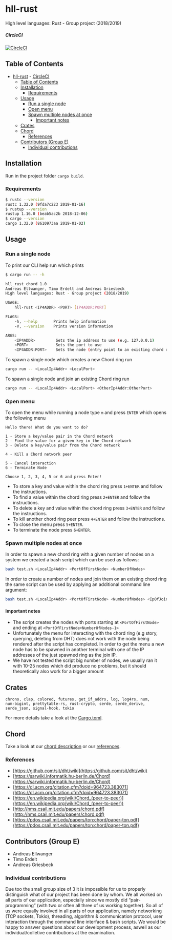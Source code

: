 # hll-rust

High level languages: Rust - Group project (2018/2019)

##### CircleCI

[![CircleCI](https://circleci.com/gh/andreasellw/hll-rust.svg?style=shield&circle-token=d3cb985f6b03b2e2a6ef47851da0e5e29fbbf296)](https://circleci.com/gh/andreasellw/hll-rust)

## Table of Contents

- [hll-rust](#hll-rust)
        - [CircleCI](#circleci)
  - [Table of Contents](#table-of-contents)
  - [Installation](#installation)
    - [Requirements](#requirements)
  - [Usage](#usage)
    - [Run a single node](#run-a-single-node)
    - [Open menu](#open-menu)
    - [Spawn multiple nodes at once](#spawn-multiple-nodes-at-once)
      - [Important notes](#important-notes)
  - [Crates](#crates)
  - [Chord](#chord)
    - [References](#references)
  - [Contributors (Group E)](#contributors-group-e)
    - [Individual contributions](#individual-contributions)

## Installation

Run in the project folder `cargo build`.

### Requirements

```bash
$ rustc --version
rustc 1.32.0 (9fda7c223 2019-01-16)
$ rustup --version
rustup 1.16.0 (beab5ac2b 2018-12-06)
$ cargo --version
cargo 1.32.0 (8610973aa 2019-01-02)
```

## Usage

### Run a single node

To print our CLI help run  which prints

```bash
$ cargo run -- -h

hll_rust_chord 1.0
Andreas Ellwanger, Timo Erdelt and Andreas Griesbeck
High level languages: Rust - Group project (2018/2019)

USAGE:
    hll-rust <IP4ADDR> <PORT> [IP4ADDR:PORT]

FLAGS:
    -h, --help       Prints help information
    -V, --version    Prints version information

ARGS:
    <IP4ADDR>         Sets the ip address to use (e.g. 127.0.0.1)
    <PORT>            Sets the port to use
    <IP4ADDR:PORT>    Sets the node (entry point to an existing chord ring) to join
```

To spawn a single node which creates a new Chord ring run

```bash
cargo run -- <LocalIp4Addr> <LocalPort>
```

To spawn a single node and join an existing Chord ring run

```bash
cargo run -- <LocalIp4Addr> <LocalPort> <OtherIp4Addr:OtherPort>
```

### Open menu

To open the menu while running a node type `m` and press `ENTER` which opens the following menu

```text
Hello there! What do you want to do?

1 - Store a key/value pair in the Chord network
2 - Find the value for a given key in the Chord network
3 - Delete a key/value pair from the Chord network

4 - Kill a Chord network peer

5 - Cancel interaction
6 - Terminate Node

Choose 1, 2, 3, 4, 5 or 6 and press Enter!
```

- To store a key and value within the chord ring press `1+ENTER` and follow the instructions.
- To find a value within the chord ring press `2+ENTER` and follow the instructions.
- To delete a key and value within the chord ring press `3+ENTER` and follow the instructions.
- To kill another chord ring peer press `4+ENTER` and follow the instructions.
- To close the menu press `5+ENTER`.
- To terminate the node press `6+ENTER`.

### Spawn multiple nodes at once

In order to spawn a new chord ring with a given number of nodes on a system we created a bash script which can be used as follows:

```bash
bash test.sh <LocalIp4Addr> <PortOfFirstNode> <NumberOfNodes>
```

In order to create a number of nodes and join them on an existing chord ring the same script can be used by applying an additional command line argument:

```bash
bash test.sh <LocalIp4Addr> <PortOfFirstNode> <NumberOfNodes> <IpOfJoinNode:Port>
```

#### Important notes

- The script creates the nodes with ports starting at `<PortOfFirstNode>` and ending at `<PortOfFirstNode+NumberOfNodes-1>`
- Unfortunately the menu for interacting with the chord ring (e.g story, querying, deleting from DHT) does not work with the node being rendered after the script has completed. In order to get the menu a new node has to be spawned in another terminal with one of the IP addresses of the just spawned ring as the join IP.
- We have not tested the script big number of nodes, we usually ran it with 10-25 nodes which did produce no problems, but it should theoretically also work for a bigger amount

## Crates

```text
chrono, clap, colored, futures, get_if_addrs, log, log4rs, num,
num-bigint, prettytable-rs, rust-crypto, serde, serde_derive,
serde_json, signal-hook, tokio
```

For more details take a look at the [Cargo.toml](Cargo.toml).

## Chord

Take a look at our [chord description](CHORD.md) or our [references](#references).

### References

- [https://github.com/sit/dht/wiki](https://github.com/sit/dht/wiki)
- [https://sarwiki.informatik.hu-berlin.de/Chord](https://sarwiki.informatik.hu-berlin.de/Chord)
- [https://dl.acm.org/citation.cfm?doid=964723.383071](https://dl.acm.org/citation.cfm?doid=964723.383071)
- [https://en.wikipedia.org/wiki/Chord_(peer-to-peer)](https://en.wikipedia.org/wiki/Chord_(peer-to-peer))
- [http://nms.csail.mit.edu/papers/chord.pdf](http://nms.csail.mit.edu/papers/chord.pdf)
- [https://pdos.csail.mit.edu/papers/ton:chord/paper-ton.pdf](https://pdos.csail.mit.edu/papers/ton:chord/paper-ton.pdf)

## Contributors (Group E)

- Andreas Ellwanger
- Timo Erdelt
- Andreas Griesbeck

### Individual contributions

Due too the small group size of 3 it is impossible for us to properly distinguish what of our project has been done by whom. We all worked on all parts of our application, especially since we mostly did “pair-programming” (with two or often all three of us working together). So all of us were equally involved in all parts of our application, namely networking (TCP sockets, Tokio), threading, algorithm & communication protocol, user interaction through the command line interface & bash scripts.
We would be happy to answer questions about our development process, aswell as our individual/colletive contributions at the examination.
